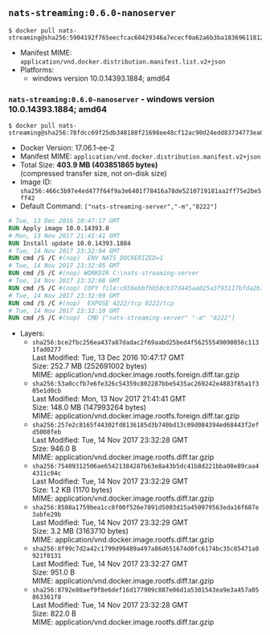 ## `nats-streaming:0.6.0-nanoserver`

```console
$ docker pull nats-streaming@sha256:5904192f765eecfcac60429346a7ececf0a62a6b3ba18369611812bf9ef8df5b
```

-	Manifest MIME: `application/vnd.docker.distribution.manifest.list.v2+json`
-	Platforms:
	-	windows version 10.0.14393.1884; amd64

### `nats-streaming:0.6.0-nanoserver` - windows version 10.0.14393.1884; amd64

```console
$ docker pull nats-streaming@sha256:78fdcc69f25db348188f21698ee48cf12ac90d24edd83734773ea09accee134c
```

-	Docker Version: 17.06.1-ee-2
-	Manifest MIME: `application/vnd.docker.distribution.manifest.v2+json`
-	Total Size: **403.9 MB (403851865 bytes)**  
	(compressed transfer size, not on-disk size)
-	Image ID: `sha256:466c3b97e4ed477f64f9a3e6401f78416a78de5210719181aa2ff75e2be5ff42`
-	Default Command: `["nats-streaming-server","-m","8222"]`

```dockerfile
# Tue, 13 Dec 2016 10:47:17 GMT
RUN Apply image 10.0.14393.0
# Mon, 13 Nov 2017 21:41:41 GMT
RUN Install update 10.0.14393.1884
# Tue, 14 Nov 2017 23:32:04 GMT
RUN cmd /S /C #(nop)  ENV NATS_DOCKERIZED=1
# Tue, 14 Nov 2017 23:32:05 GMT
RUN cmd /S /C #(nop) WORKDIR C:\nats-streaming-server
# Tue, 14 Nov 2017 23:32:08 GMT
RUN cmd /S /C #(nop) COPY file:c656ebbfbb58cb37d445aa025a3f93117bfda2b77866533dfe567a67a4a71e01 in nats-streaming-server.exe 
# Tue, 14 Nov 2017 23:32:09 GMT
RUN cmd /S /C #(nop)  EXPOSE 4222/tcp 8222/tcp
# Tue, 14 Nov 2017 23:32:10 GMT
RUN cmd /S /C #(nop)  CMD ["nats-streaming-server" "-m" "8222"]
```

-	Layers:
	-	`sha256:bce2fbc256ea437a87dadac2f69aabd25bed4f56255549090056c1131fad0277`  
		Last Modified: Tue, 13 Dec 2016 10:47:17 GMT  
		Size: 252.7 MB (252691002 bytes)  
		MIME: application/vnd.docker.image.rootfs.foreign.diff.tar.gzip
	-	`sha256:53a0ccfb7e6fe326c54359c802287bbe5435ac269242e4883f85a1f305e1d0cb`  
		Last Modified: Mon, 13 Nov 2017 21:41:41 GMT  
		Size: 148.0 MB (147993264 bytes)  
		MIME: application/vnd.docker.image.rootfs.foreign.diff.tar.gzip
	-	`sha256:257e2c8165f44302fd8136185d3b740bd13c09d084394ed68443f2efd5008feb`  
		Last Modified: Tue, 14 Nov 2017 23:32:28 GMT  
		Size: 946.0 B  
		MIME: application/vnd.docker.image.rootfs.diff.tar.gzip
	-	`sha256:75409312506ae65421384287b63e8a43b5dc41b8d221bba08e89caa44311c04c`  
		Last Modified: Tue, 14 Nov 2017 23:32:29 GMT  
		Size: 1.2 KB (1170 bytes)  
		MIME: application/vnd.docker.image.rootfs.diff.tar.gzip
	-	`sha256:8508a1759bea1cc8f00f526e7891d5003d15a450979563eda16f687e3abfe29b`  
		Last Modified: Tue, 14 Nov 2017 23:32:29 GMT  
		Size: 3.2 MB (3163710 bytes)  
		MIME: application/vnd.docker.image.rootfs.diff.tar.gzip
	-	`sha256:8f99c7d2a42c1799d99489a497a86d651674d0fc6174bc35c85471a0921f0131`  
		Last Modified: Tue, 14 Nov 2017 23:32:27 GMT  
		Size: 951.0 B  
		MIME: application/vnd.docker.image.rootfs.diff.tar.gzip
	-	`sha256:8792e80aef9f8e6def16d177909c887e06d1a5301543ea9e3a457a05863361f8`  
		Last Modified: Tue, 14 Nov 2017 23:32:28 GMT  
		Size: 822.0 B  
		MIME: application/vnd.docker.image.rootfs.diff.tar.gzip
